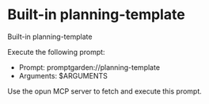 # Built-in planning-template

Built-in planning-template

Execute the following prompt:
- Prompt: promptgarden://planning-template
- Arguments: $ARGUMENTS

Use the opun MCP server to fetch and execute this prompt.
